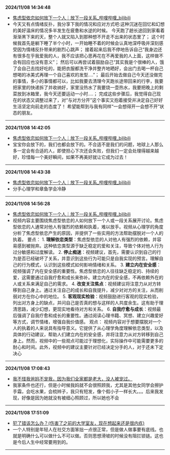 
  **2024/11/08 14:34:48**
  
  - [焦虑型依恋如何放下一个人｜放下一段关系_哔哩哔哩_bilibili](https://www.bilibili.com/video/BV11r421c7u1/?spm_id_from=333.999.0.0&vd_source=945e236013fd0a6f75985460c8e3bca8)
  - 今天又有点情绪反扑，我分享下我的情况和应对方式吧:这种沉迷在回忆和幻想的美好温床的情况多半发生在疲惫和水逆的时候。 今天跑了趟长途回到家看着渐渐黑下来的天，整个人就又陷入到那种想不开走不出来的状态里了； 这个时候我首先是躺下睡了半个小时，一开始睡不着的时候会认真地深呼吸并深刻感受因为情绪反扑带来的剧烈心跳声； 接着起来后我不停地告诉自己“我身边还有很多在乎我爱我的人，我不应该把心思再花在不再爱我的人上面，这样做不会有回应也没有意义”； 然后可以再尝试着鼓励自己“其实我是个很棒的人，饿了会自己去找好吃的，能把衣服都洗干净并整齐地晒好，会出门去喝一杯自己想喝的冰美式再理一个自己喜欢的发型....”； 最后开始去做自己今天还没做完的事情，多小的事情都可以，比如我要去清理今天跑长途带回来的行李，我要把家里的快递拆了并收纳好，家里没热水了我要烧一壶热水，我要把晚上的剩菜放到冰箱里，我今天还要运动一小时....； 完成这些步骤后，我觉得自己现在的状态又调整过来了，对“与对方分开”这个事实又抱着接受并决定自己好好生活坚定向前走的态度了！ 希望能帮到与我有同样“一会想得开一会想不开”状态的朋友。
  
  
  ---
  
  **2024/11/08 14:42:05**
  
  - [焦虑型依恋如何放下一个人｜放下一段关系_哔哩哔哩_bilibili](https://www.bilibili.com/video/BV11r421c7u1/?spm_id_from=333.999.0.0&vd_source=945e236013fd0a6f75985460c8e3bca8)
  - 宝宝你会放下的，我们也都会放下的。不合适不是我们的问题，地球上人那么多一定会有合适的人，即使担心下次还会失败，但我们一定会处理得越来越好，珍惜每一个美好瞬间，如果不再美好就让它成为过去！
  
  
  ---
  
  **2024/11/08 14:43:38**
  
  - [焦虑型依恋如何放下一个人｜放下一段关系_哔哩哔哩_bilibili](https://www.bilibili.com/video/BV11r421c7u1/?spm_id_from=333.999.0.0&vd_source=945e236013fd0a6f75985460c8e3bca8)
  - 分手心理学和章鱼学会冷静
  
  
  ---
  
  **2024/11/08 14:56:28**
  
  - [焦虑型依恋如何放下一个人｜放下一段关系_哔哩哔哩_bilibili](https://www.bilibili.com/video/BV11r421c7u1/?spm_id_from=333.999.0.0&vd_source=945e236013fd0a6f75985460c8e3bca8)
  - 视频内容主要围绕焦虑型依恋的人如何放下一个人或一段关系展开讨论。焦虑型依恋的人通常对他人有强烈的依赖和执着，难以放手。视频从心理学的角度分析了焦虑型依恋产生的原因，并提供了一些实用的方法帮助摆脱对一个人的执着。  要点： 1. **理解依恋类型**：焦虑型依恋的人对他人有强烈的依赖，并容易感到被抛弃。这种依恋类型源于缺乏稳定的爱和关注，导致个体对他人行为过分敏感和过度解读。  2. **停止痴迷**：视频建议，首先，需要认识到自己的行为是否已经破坏了关系，并意识到这些行为可能只是自我实现的预言。理解自己的行为模式，认识到这些模式如何影响情绪和关系。  3. **建立内在安全感**：视频强调了内在安全感的重要性。焦虑型依恋的人往往缺乏稳定的、持续的爱，这需要通过自我疗愈和成长来弥补。建立内在的安全感，不再依赖外在的人或关系来满足自己的需求。  4. **改变关注焦点**：视频建议将注意力从对方转移到自己身上。通过关注自己的成长和自我提升，减少对对方的关注，从而削弱对方在你心中的地位。  5. **客观现实检验**：视频鼓励进行客观的现实检验，列出对方身上的缺点，并问自己是否真的想与这样的人共度余生。这有助于理清思路，减少幻想，更现实地看待对方和关系。  6. **自我疗愈与成长**：视频最后强调了自我疗愈和成长的重要性。通过阅读心理书籍、冥想、建立兴趣爱好等方式，调节情绪，增强自我价值感。  观点： 视频内容对于想要摆脱对一个人的执着的人来说具有指导意义。它提供了从心理学角度理解依恋类型，以及具体的行动建议，帮助人们建立内在的安全感，并将注意力从对方转移到自己身上。然而，视频中的一些观点可能过于理想化，实际操作中可能需要更多的耐心和时间。此外，视频中的建议主要针对已经决定分手的人，对于还未下定决心
  
  
  ---
  
  **2024/11/08 17:08:43**
  
  - [我不怪我爸妈不宠我，因为我们全家都是老大，没人被宠过。](https://www.douban.com/group/topic/313450119/?_i=10568918L3rFgj)
  - 我家条件也还行，但是小时候我妈就不会很照顾我，尤其是其他女同学会擦护手霜，会吃水果，会梳辫子，我只有短发，像个假小子一样长大。。。后来我发现，好像是因为她就没有被细心照顾过，所以她也不会
  
  
  ---
  
  **2024/11/08 17:51:09**
  
  - [犯了错该怎么办？(伤害了之前的大学室友，现在想起来还是很内疚)](https://www.douban.com/group/topic/313540575/?_i=10593838L3rFgj)
  - 一个人特别是年轻人在社交方面笨拙一点很正常，但是做人做事要有底线。也就是明确什么可以做什么不可以做。否则思想滑坡的时候没有阻拦锁链。这也是今后人生中经常要用到的。
  
  
  ---
  
